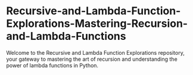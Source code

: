 # Recursive-and-Lambda-Function-Explorations-Mastering-Recursion-and-Lambda-Functions
Welcome to the Recursive and Lambda Function Explorations repository, your gateway to mastering the art of recursion and understanding the power of lambda functions in Python.
